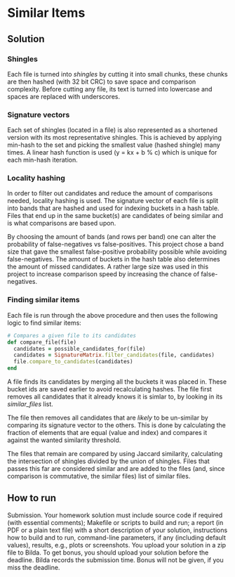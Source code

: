 # Similar Items

## Solution

### Shingles
Each file is turned into *shingles* by cutting it into small chunks, 
these chunks are then hashed (with 32 bit CRC) to save space and comparison complexity. 
Before cutting any file, its text is turned into lowercase and spaces are replaced with underscores.

### Signature vectors
Each set of shingles (located in a file) is also represented as a shortened version with its most representative shingles.
This is achieved by applying min-hash to the set and picking the smallest value (hashed shingle) many times.
A linear hash function is used (y = kx + b % c) which is unique for each min-hash iteration.

### Locality hashing
In order to filter out candidates and reduce the amount of comparisons needed, locality hashing is used. 
The signature vector of each file is split into bands that are hashed and used for indexing buckets in a hash table.
Files that end up in the same bucket(s) are candidates of being similar and is what comparisons are based upon.

By choosing the amount of bands (and rows per band) one can alter the probability of false-negatives vs false-positives.
This project chose a band size that gave the smallest false-positive probability possible while avoiding false-negatives.
The amount of buckets in the hash table also determines the amount of missed candidates. 
A rather large size was used in this project to increase comparison speed by increasing the chance of false-negatives.

### Finding similar items
Each file is run through the above procedure and then uses the following logic to find similar items:

```ruby
# Compares a given file to its candidates
def compare_file(file)
  candidates = possible_candidates_for(file)
  candidates = SignatureMatrix.filter_candidates(file, candidates)
  file.compare_to_candidates(candidates)
end
```

A file finds its candidates by merging all the buckets it was placed in. 
These bucket ids are saved earlier to avoid recalculating hashes.
The file first removes all candidates that it already knows it is simlar to, by looking in its *similar_files* list.

The file then removes all candidates that are *likely* to be un-similar by comparing its signature vector to the others.
This is done by calculating the fraction of elements that are equal (value and index) and compares it against
the wanted similarity threshold.

The files that remain are compared by using Jaccard similarity, calculating the intersection of shingles divided by the union of shingles.
Files that passes this far are considered similar and are added to the files (and, since comparison is commutative, the similar files) list of similar files.

## How to run


Submission. Your homework solution must include source code if required (with essential comments); 
Makefile or scripts to build and run; a report (in PDF or a plain text file) with a short description
of your solution, instructions how to build and to run, command-line parameters, if any
(including default values), results, e.g., plots or screenshots. 
You upload your solution in a zip file to Bilda. 
To get bonus, you should upload your solution before the deadline. 
Bilda records the submission time. Bonus will not be given, if you miss the deadline.
